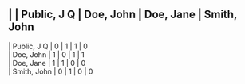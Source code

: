 |                | Public, J Q    | Doe, John      | Doe, Jane      | Smith, John    
----------------------------------------------------------------
| Public, J Q    | 0              | 1              | 1              | 0              
| Doe, John      | 1              | 0              | 1              | 1              
| Doe, Jane      | 1              | 1              | 0              | 0              
| Smith, John    | 0              | 1              | 0              | 0              


